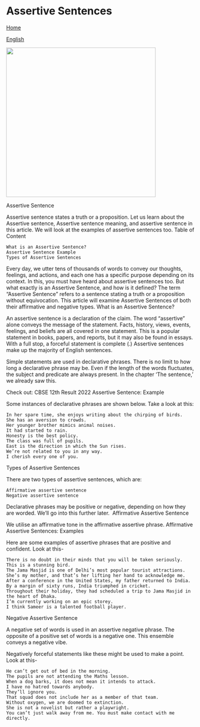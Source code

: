 # Assertive Sentences


[Home](all-files-links.md)

[English](all-english-links.md)



<img src="https://s3mn.mnimgs.com/img/shared/content_ck_images/ck_5eef6c1c34886.png" width="400">


Assertive Sentence

Assertive sentence states a truth or a proposition. Let us learn about the Assertive sentence, Assertive sentence meaning, and assertive sentence in this article. We will look at the examples of assertive sentences too.
Table of Content

    What is an Assertive Sentence?
    Assertive Sentence Example
    Types of Assertive Sentences

Every day, we utter tens of thousands of words to convey our thoughts, feelings, and actions, and each one has a specific purpose depending on its context. In this, you must have heard about assertive sentences too. But what exactly is an Assertive Sentence, and how is it defined? The term “Assertive Sentence” refers to a sentence stating a truth or a proposition without equivocation. This article will examine Assertive Sentences of both their affirmative and negative types.
What is an Assertive Sentence?

An assertive sentence is a declaration of the claim. The word “assertive” alone conveys the message of the statement. Facts, history, views, events, feelings, and beliefs are all covered in one statement. This is a popular statement in books, papers, and reports, but it may also be found in essays. With a full stop, a forceful statement is complete (.) Assertive sentences make up the majority of English sentences.

Simple statements are used in declarative phrases. There is no limit to how long a declarative phrase may be. Even if the length of the words fluctuates, the subject and predicate are always present. In the chapter ‘The sentence,’ we already saw this.

Check out: CBSE 12th Result 2022
Assertive Sentence: Example

Some instances of declarative phrases are shown below. Take a look at this:

    In her spare time, she enjoys writing about the chirping of birds.
    She has an aversion to crowds.
    Her younger brother mimics animal noises.
    It had started to rain.
    Honesty is the best policy.
    The class was full of pupils.
    East is the direction in which the Sun rises.
    We’re not related to you in any way.
    I cherish every one of you.

Types of Assertive Sentences

There are two types of assertive sentences, which are:

    Affirmative assertive sentence
    Negative assertive sentence

Declarative phrases may be positive or negative, depending on how they are worded. We’ll go into this further later. 
Affirmative Assertive Sentence

We utilise an affirmative tone in the affirmative assertive phrase.
Affirmative Assertive Sentences: Examples

Here are some examples of assertive phrases that are positive and confident. Look at this-

    There is no doubt in their minds that you will be taken seriously.
    This is a stunning bird.
    The Jama Masjid is one of Delhi’s most popular tourist attractions.
    She’s my mother, and that’s her lifting her hand to acknowledge me.
    After a conference in the United States, my father returned to India.
    By a margin of sixty runs, India triumphed in cricket.
    Throughout their holiday, they had scheduled a trip to Jama Masjid in the heart of Dhaka.
    I’m currently working on an epic storey.
    I think Sameer is a talented football player.

Negative Assertive Sentence

A negative set of words is used in an assertive negative phrase. The opposite of a positive set of words is a negative one. This ensemble conveys a negative vibe.

Negatively forceful statements like these might be used to make a point. Look at this-

    He can’t get out of bed in the morning.
    The pupils are not attending the Maths lesson.
    When a dog barks, it does not mean it intends to attack.
    I have no hatred towards anybody.
    They’ll ignore you.
    That squad does not include her as a member of that team.
    Without oxygen, we are doomed to extinction.
    She is not a novelist but rather a playwright.
    You can’t just walk away from me. You must make contact with me directly.
